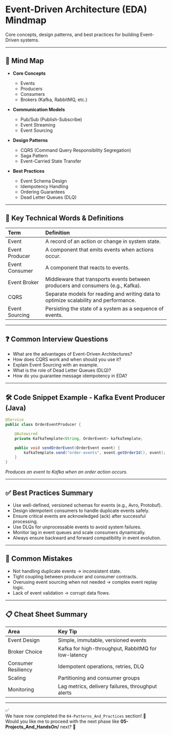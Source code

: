 # Event-Driven Architecture (EDA) Mindmap

Core concepts, design patterns, and best practices for building Event-Driven systems.

---

## 🧠 Mind Map

- **Core Concepts**
  - Events
  - Producers
  - Consumers
  - Brokers (Kafka, RabbitMQ, etc.)

- **Communication Models**
  - Pub/Sub (Publish-Subscribe)
  - Event Streaming
  - Event Sourcing

- **Design Patterns**
  - CQRS (Command Query Responsibility Segregation)
  - Saga Pattern
  - Event-Carried State Transfer

- **Best Practices**
  - Event Schema Design
  - Idempotency Handling
  - Ordering Guarantees
  - Dead Letter Queues (DLQ)

---

## 🎯 Key Technical Words & Definitions

| Term | Definition |
|:-----|:-----------|
| Event | A record of an action or change in system state. |
| Event Producer | A component that emits events when actions occur. |
| Event Consumer | A component that reacts to events. |
| Event Broker | Middleware that transports events between producers and consumers (e.g., Kafka). |
| CQRS | Separate models for reading and writing data to optimize scalability and performance. |
| Event Sourcing | Persisting the state of a system as a sequence of events. |

---

## ❓ Common Interview Questions

- What are the advantages of Event-Driven Architectures?
- How does CQRS work and when should you use it?
- Explain Event Sourcing with an example.
- What is the role of Dead Letter Queues (DLQ)?
- How do you guarantee message idempotency in EDA?

---

## 🛠️ Code Snippet Example - Kafka Event Producer (Java)

```java
@Service
public class OrderEventProducer {

    @Autowired
    private KafkaTemplate<String, OrderEvent> kafkaTemplate;

    public void sendOrderEvent(OrderEvent event) {
        kafkaTemplate.send("order-events", event.getOrderId(), event);
    }
}
```
*Produces an event to Kafka when an order action occurs.*

---

## ✅ Best Practices Summary

- Use well-defined, versioned schemas for events (e.g., Avro, Protobuf).
- Design idempotent consumers to handle duplicate events safely.
- Ensure critical events are acknowledged (ack) after successful processing.
- Use DLQs for unprocessable events to avoid system failures.
- Monitor lag in event queues and scale consumers dynamically.
- Always ensure backward and forward compatibility in event evolution.

---

## 🚫 Common Mistakes

- Not handling duplicate events → inconsistent state.
- Tight coupling between producer and consumer contracts.
- Overusing event sourcing when not needed → complex event replay logic.
- Lack of event validation → corrupt data flows.

---

## 📋 Cheat Sheet Summary

| Area | Key Tip |
|:-----|:--------|
| Event Design | Simple, immutable, versioned events |
| Broker Choice | Kafka for high-throughput, RabbitMQ for low-latency |
| Consumer Resiliency | Idempotent operations, retries, DLQ |
| Scaling | Partitioning and consumer groups |
| Monitoring | Lag metrics, delivery failures, throughput alerts |

---

✅  
We have now completed the `04-Patterns_And_Practices` section! 🚀  
Would you like me to proceed with the next phase like **05-Projects_And_HandsOn/** next? 🎯
